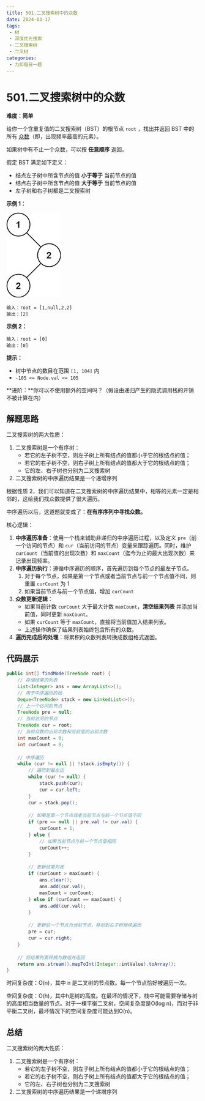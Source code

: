 ```yaml
---
title: 501.二叉搜索树中的众数
date: 2024-03-17
tags: 
 - 树
 - 深度优先搜索
 - 二叉搜索树
 - 二叉树
categories:
 - 力扣每日一题
---
```


# 501.二叉搜索树中的众数

**难度：简单**

给你一个含重复值的二叉搜索树（BST）的根节点 `root` ，找出并返回 BST 中的所有 [众数](https://baike.baidu.com/item/众数/44796)（即，出现频率最高的元素）。

如果树中有不止一个众数，可以按 **任意顺序** 返回。

假定 BST 满足如下定义：

- 结点左子树中所含节点的值 **小于等于** 当前节点的值
- 结点右子树中所含节点的值 **大于等于** 当前节点的值
- 左子树和右子树都是二叉搜索树

**示例 1：**

![img](./assets/mode-tree.jpg)

```
输入：root = [1,null,2,2]
输出：[2]
```

**示例 2：**

```
输入：root = [0]
输出：[0]
```

**提示：**

- 树中节点的数目在范围 `[1, 104]` 内
- `-105 <= Node.val <= 105`

**进阶：**你可以不使用额外的空间吗？（假设由递归产生的隐式调用栈的开销不被计算在内）

## 解题思路

二叉搜索树的两大性质：

1. 二叉搜索树是一个有序树：
   - 若它的左子树不空，则左子树上所有结点的值都小于它的根结点的值；
   - 若它的右子树不空，则右子树上所有结点的值都大于它的根结点的值；
   - 它的左、右子树也分别为二叉搜索树
2. 二叉搜索树的中序遍历结果是一个递增序列

根据性质 2，我们可以知道在二叉搜索树的中序遍历结果中，相等的元素一定是相邻的，这给我们找众数提供了很大遍历。

中序遍历以后，这道题就变成了：**在有序序列中寻找众数。**

核心逻辑：

1. **中序遍历准备**：使用一个栈来辅助非递归的中序遍历过程，以及定义 `pre`（前一个访问的节点）和 `cur`（当前访问的节点）变量来跟踪遍历。同时，维护`curCount`（当前值的出现次数）和 `maxCount`（迄今为止的最大出现次数）来记录出现频率。
2. **中序遍历执行**：遵循中序遍历的顺序，首先遍历到每个节点的最左子节点。
   1. 对于每个节点，如果是第一个节点或者当前节点与前一个节点值不同，则重置 `curCount` 为 1
   2. 如果当前节点与前一个节点值，增加 `curCount`
3. **众数更新逻辑**：
   - 如果当前计数 `curCount` 大于最大计数 `maxCount`，**清空结果列表** 并添加当前值，同时更新 `maxCount`。
   - 如果 `curCount` 等于 `maxCount`，直接将当前值加入结果列表。
   - 上述操作确保了结果列表始终包含所有的众数。
4. **遍历完成后的处理**：将累积的众数列表转换成数组格式返回。

## 代码展示

```java
public int[] findMode(TreeNode root) {
    // 存储结果的列表
    List<Integer> ans = new ArrayList<>();
    // 用于中序遍历的栈
    Deque<TreeNode> stack = new LinkedList<>();
    // 上一个访问的节点
    TreeNode pre = null;
    // 当前访问的节点
    TreeNode cur = root;
    // 当前众数的出现次数和当前值的出现次数
    int maxCount = 0;
    int curCount = 0;

    // 中序遍历
    while (cur != null || !stack.isEmpty()) {
        // 遍历到最左边
        while (cur != null) {
            stack.push(cur);
            cur = cur.left;
        }
        cur = stack.pop();

        // 如果是第一个节点或者当前节点与前一个节点值不同
        if (pre == null || pre.val != cur.val) {
            curCount = 1;
        } else {
            // 如果当前节点与前一个节点值相同
            curCount++;
        }

        // 更新结果列表
        if (curCount > maxCount) {
            ans.clear();
            ans.add(cur.val);
            maxCount = curCount;
        } else if (curCount == maxCount) {
            ans.add(cur.val);
        }

        // 更新前一个节点为当前节点，移动到右子树继续遍历
        pre = cur;
        cur = cur.right;
    }

    // 将结果列表转换为数组并返回
    return ans.stream().mapToInt(Integer::intValue).toArray();
}
```

时间复杂度：O(n)，其中 n 是二叉树的节点数。每一个节点恰好被遍历一次。

空间复杂度：O(h)，其中h是树的高度。在最坏的情况下，栈中可能需要存储与树的高度相当数量的节点。对于一棵平衡二叉树，空间复杂度是O(log n)，而对于非平衡二叉树，最坏情况下的空间复杂度可能达到O(n)。

## 总结

二叉搜索树的两大性质：

1. 二叉搜索树是一个有序树：
   - 若它的左子树不空，则左子树上所有结点的值都小于它的根结点的值；
   - 若它的右子树不空，则右子树上所有结点的值都大于它的根结点的值；
   - 它的左、右子树也分别为二叉搜索树
2. 二叉搜索树的中序遍历结果是一个递增序列
